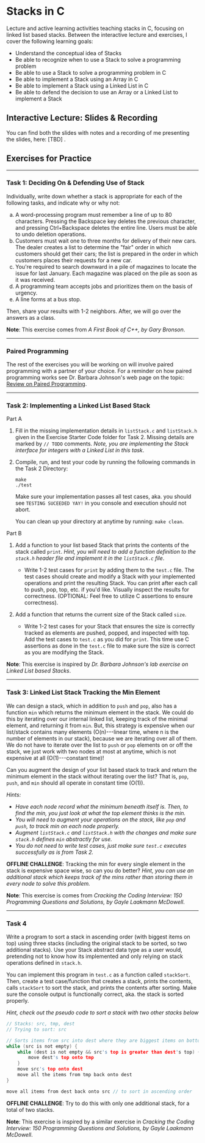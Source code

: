 # Stacks in C
Lecture and active learning activities teaching stacks in C, focusing on linked list based stacks.
Between the interactive lecture and exercises, I cover the following learning goals:

* Understand the conceptual idea of Stacks
* Be able to recognize when to use a Stack to solve a programming problem
* Be able to use a Stack to solve a programming problem in C
* Be able to implement a Stack using an Array in C
* Be able to implement a Stack using a Linked List in C
* Be able to defend the decision to use an Array or a Linked List to implement a Stack

## Interactive Lecture: Slides & Recording

You can find both the slides with notes and a recording of me presenting the slides, here: [TBD] . 

## Exercises for Practice

***

### Task 1: Deciding On & Defending Use of Stack

Individually, write down whether a stack is appropriate for each of the following tasks, and indicate why or why not:

<ol type = "a">
    <li> 
    A word-processing program must remember a line of up to 80 characters. Pressing the Backspace key deletes the previous character, and pressing Ctrl+Backspace deletes the entire line. Users must be able to undo deletion operations.
    </li> 
    <li>
    Customers must wait one to three months for delivery of their new cars. The dealer creates a list to determine the "fair" order in which customers should get their cars; the list is prepared in the order in which customers places their requests for a new car.
    </li>
    <li>
    You're required to search downward in a pile of magazines to locate the issue for last January. Each magazine was placed on the pile as soon as it was received.
    </li>
    <li>
    A programming team accepts jobs and prioritizes them on the basis of urgency.
    </li>
    <li>
    A line forms at a bus stop.
    </li>
</ol>

Then, share your results with 1-2 neighbors. After, we will go over the answers as a class.

**Note**: This exercise comes from *A First Book of C++, by Gary Bronson*.

***

### Paired Programming
The rest of the exercises you will be working on will involve paired programming with a partner of your choice.
For a reminder on how paired programming works see Dr. Barbara Johnson's web page on the topic: [Review on Paired Programming](https://johnsonba.cs.grinnell.edu/CSC161/2022F/getting-started/readings/pair-programming.html). 

***

### Task 2: Implementing a Linked List Based Stack

Part A
1. Fill in the missing implementation details in `listStack.c` and `listStack.h` given in the Exercise Starter Code folder for Task 2. Missing details are marked by `// TODO` comments. *Note, you are implementing the Stack interface for integers with a Linked List in this task*.
2. Compile, run, and test your code by running the following commands in the Task 2 Directory:
    ```
    make
    ./test
    ```
    Make sure your implementation passes all test cases, aka. you should see `TESTING SUCEEDED YAY!` in you console and execution should not abort.

    You can clean up your directory at anytime by running: `make clean`.

Part B
1. Add a function to your list based Stack that prints the contents of the stack called `print`. *Hint, you will need to add a function definition to the `stack.h` header file and implement it in the `listStack.c` file*.
    * Write 1-2 test cases for `print` by adding them to the `test.c` file. 
    The test cases should create and modify a Stack with your implemented operations and print the resulting Stack. You can print after each call to push, pop, top, etc. if you'd like. Visually inspect the results for correctness. (OPTIONAL: Feel free to utilize C assertions to ensure correctness). 
    
2. Add a function that returns the current size of the Stack called `size`.
    * Write 1-2 test cases for your Stack that ensures the size is correctly tracked as elements are pushed, popped, and inspected with top. Add the test cases to `test.c` as you did for `print`. This time use C assertions as done in the `test.c` file to make sure the size is correct as you are modifying the Stack.

**Note**: This exercise is inspired by *Dr. Barbara Johnson's lab exercise on Linked List based Stacks*.

***

### Task 3: Linked List Stack Tracking the Min Element

We can design a stack, which in addition to `push` and `pop`, also has a function `min` which returns the minimum element in the stack. We could do this by iterating over our internal linked list, keeping track of the minimal element, and returning it from `min`. But, this strategy is expensive when our list/stack contains many elements (O(n)---linear time, where n is the number of elements in our stack), because we are iterating over all of them. We do not have to iterate over the list to `push` or `pop` elements on or off the stack, we just work with two nodes at most at anytime, which is not expensive at all (O(1)---constant time)!

Can you augment the design of your list based stack to track and return the minimum element in the stack without iterating over the list? That is, `pop`, `push`, and `min` should all operate in constant time (O(1)).

*Hints:*

* *Have each node record what the minimum beneath itself is. Then, to find the min, you just look at what the top element thinks is the min.*
* *You will need to augment your operations on the stack, like `pop` and `push`, to track min on each node properly.*
* *Augment `listStack.c` and `listStack.h` with the changes and make sure `stack.h` defines `min` abstractly for use.*
* *You do not need to write test cases, just make sure `test.c` executes successfully as is from Task 2.*

**OFFLINE CHALLENGE**: Tracking the min for every single element in the stack is expensive space wise, so can you do better? *Hint, you can use an additional stack which keeps track of the mins rather than storing them in every node to solve this problem.*

**Note**: This exercise is comes from *Cracking the Coding Interview: 150 Programming Questions and Solutions, by Gayle Laakmann McDowell*.

***

### Task 4

Write a program to sort a stack in ascending order (with biggest items on top) using three stacks (including the original stack to be sorted, so two additional stacks). Use your Stack abstract data type as a user would, pretending not to know how its implemented and only relying on stack operations defined in `stack.h`.

You can implement this program in `test.c` as a function called `stackSort`. Then, create a test case/function that creates a stack, prints the contents, calls `stackSort` to sort the stack, and prints the contents after sorting. Make sure the console output is functionally correct, aka. the stack is sorted properly.

*Hint, check out the pseudo code to sort a stack with two other stacks below*
```c
// Stacks: src, tmp, dest
// Trying to sort: src

// Sorts items from src into dest where they are biggest items on bottom and smallest on top (descending order)
while (src is not empty) {
    while (dest is not empty && src's top is greater than dest's top) {
        move dest's top onto tmp 
    }
    move src's top onto dest
    move all the items from tmp back onto dest
}

move all items from dest back onto src // to sort in ascending order
```

**OFFLINE CHALLENGE**: Try to do this with only one additional stack, for a total of two stacks.

**Note**: This exercise is inspired by a similar exercise in *Cracking the Coding Interview: 150 Programming Questions and Solutions, by Gayle Laakmann McDowell*.
